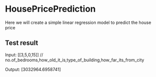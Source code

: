 # HousePricePrediction
Here we will create a simple linear regression model to predict the house price

## Test result

Input: [[3,5,0,15]] // no.of_bedrooms,how_old_it_is,type_of_building,how_far_its_from_city

Output: [3032964.6958741]
